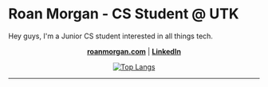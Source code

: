 # Roan Morgan - CS Student @ UTK


Hey guys, I'm a Junior CS student interested in all things tech.

<div align="center">

**[roanmorgan.com](https://roanmorgan.com/)** | **[LinkedIn](https://www.linkedin.com/in/roanmorgan53/)**

[![Top Langs](https://github-readme-stats-psi-ivory-82.vercel.app/api/top-langs/?username=roanmorgan53&theme=dark)](https://github-readme-stats-psi-ivory-82.vercel.app/)
    
</div>

---


